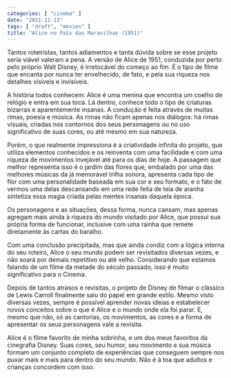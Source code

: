 ```yaml
---
categories: [ "cinema" ]
date: "2011-11-13"
tags: [ "draft", "movies" ]
title: "Alice no País das Maravilhas (1951)"
---
```

Tantos roteiristas, tantos adiamentos e tanta dúvida sobre se esse
projeto seria viável valeram a pena. A versão de Alice de 1951,
conduzida por perto pelo próprio Walt Disney, é irretocável do começo
ao fim. É o tipo de filme que encanta por nunca ter envelhecido, de fato,
e pela sua riqueza nos detalhes visíveis e invisíveis.

A história todos conhecem: Alice é uma menina que encontra um coelho de
relógio e entra em sua toca. Lá dentro, conhece todo o tipo de criaturas
bizarras e aparentemente insanas. A condução é feita através de
muitas rimas, poesia e música. As rimas não ficam apenas nos diálogos:
há rimas visuais, criadas nos contornos dos seus personagens ou no uso
significativo de suas cores, ou até mesmo em sua natureza.

Porém, o que realmente impressiona é a criatividade infinita do projeto,
que utiliza elementos conhecidos e os reinventa com uma facilidade e
com uma riqueza de movimentos invejável até para os dias de hoje. A
passagem que melhor representa isso é o jardim das flores que, embalado
por uma das melhores músicas da já memorável trilha sonora, apresenta
cada tipo de flor com uma personalidade baseada em sua cor e seu formato,
e o fato de vermos uma delas descansando em uma rede feita de teia de
aranha sintetiza essa magia criada pelas mentes insanas daquela época.

Os personagens e as situações, dessa forma, nunca cansam, mas apenas
agregam mais ainda à riqueza do mundo visitado por Alice, que possui
sua própria forma de funcionar, inclusive com uma rainha que remete
diretamente às cartas do baralho.

Com uma conclusão precipitada, mas que ainda condiz com a lógica interna
do seu roteiro, Alice o seu mundo podem ser revisitados diversas vezes,
e não soará por demais repetitivo ou até velho. Considerando que
estamos falando de um filme da metade do século passado, isso é muito
significativo para o Cinema.

Depois de tantos atrasos e revisitas, o projeto de Disney de filmar
o clássico de Lewis Carroll finalmente saiu do papel em grande
estilo. Mesmo visto diversas vezes, sempre é possível aprender novas
ideias e estabelecer novos conceitos sobre o que é Alice e o mundo
onde ela foi parar. E, mesmo que não, só as cantorias, os movimentos,
as cores e a forma de apresentar os seus personagens vale a revisita.

Alice é o filme favorito de minha sobrinha, e um dos meus favoritos da
cinegrafia Disney. Suas cores, seu humor, seu movimento e sua música
formam um conjunto completo de experiências que conseguem sempre nos
puxar mais e mais para dentro do seu mundo. Não é à toa que adultos
e crianças concordem com isso.

